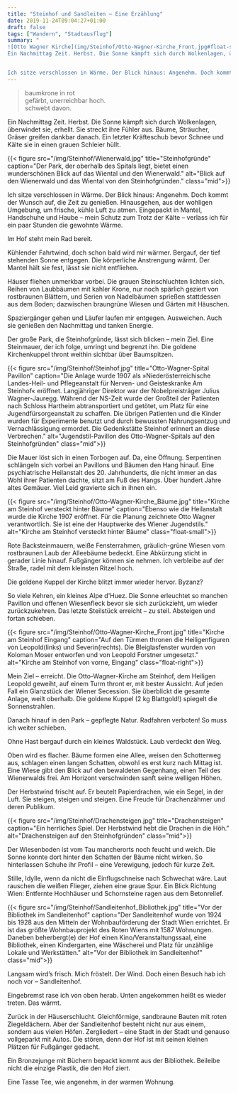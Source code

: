```yaml
---
title: "Steinhof und Sandleiten – Eine Erzählung"
date: 2019-11-24T09:04:27+01:00
draft: false
tags: ["Wandern", "Stadtausflug"]
summary: "
![Otto Wagner Kirche](img/Steinhof/Otto-Wagner-Kirche_Front.jpg#float-small)
Ein Nachmittag Zeit. Herbst. Die Sonne kämpft sich durch Wolkenlagen, überwindet sie, erhellt. Sie streckt ihre Fühler aus. Bäume, Sträucher, Gräser greifen dankbar danach. Ein letzter Kräfteschub bevor Schnee und Kälte sie in einen grauen Schleier hüllt.


Ich sitze verschlossen in Wärme. Der Blick hinaus: Angenehm. Doch kommt der Wunsch auf, die Zeit zu genießen."
---
```


> baumkrone in rot  
> gefärbt, unerreichbar hoch.  
> schwebt davon.

Ein Nachmittag Zeit. Herbst. Die Sonne kämpft sich durch Wolkenlagen, überwindet sie, erhellt. Sie streckt ihre Fühler aus. Bäume, Sträucher, Gräser greifen dankbar danach. Ein letzter Kräfteschub bevor Schnee und Kälte sie in einen grauen Schleier hüllt.

{{< figure src="/img/Steinhof/Wienerwald.jpg" title="Steinhofgründe" caption="Der Park, der oberhalb des Spitals liegt, bietet einen wunderschönen Blick auf das Wiental und den Wienerwald." alt="Blick auf den Wienerwald und das Wiental von den Steinhofgründen." class="mid">}}

Ich sitze verschlossen in Wärme. Der Blick hinaus: Angenehm. Doch kommt der Wunsch auf, die Zeit zu genießen. Hinausgehen, aus der wohligen Umgebung, um frische, kühle Luft zu atmen. Eingepackt in Mantel, Handschuhe und Haube – mein Schutz zum Trotz der Kälte – verlass ich für ein paar Stunden die gewohnte Wärme. 

Im Hof steht mein Rad bereit.

Kühlender Fahrtwind, doch schon bald wird mir wärmer. Bergauf, der tief stehenden Sonne entgegen. Die körperliche Anstrengung wärmt. Der Mantel hält sie fest, lässt sie nicht entfliehen.

Häuser fliehen unmerkbar vorbei. Die grauen Steinschluchten lichten sich. Reihen von Laubbäumen mit kahler Krone, nur noch spärlich geziert von rostbraunen Blättern, und Serien von Nadelbäumen sprießen stattdessen aus dem Boden; dazwischen braungrüne Wiesen und Gärten mit Häuschen.

Spaziergänger gehen und Läufer laufen mir entgegen. Ausweichen. Auch sie genießen den Nachmittag und tanken Energie.

Der große Park, die Steinhofgründe, lässt sich blicken – mein Ziel. Eine Steinmauer, der ich folge, umringt und begrenzt ihn. Die goldene Kirchenkuppel thront weithin sichtbar über Baumspitzen. 

{{< figure src="/img/Steinhof/Steinhof.jpg" title="Otto-Wagner-Spital Pavillon" caption="Die Anlage wurde 1907 als »Niederösterreichische Landes-Heil- und Pflegeanstalt für Nerven- und Geisteskranke Am Steinhof« eröffnet. Langjähriger Direktor war der Nobelpreisträger Julius Wagner-Jauregg. Während der NS-Zeit wurde der Großteil der Patienten nach Schloss Hartheim abtransportiert und getötet, um Platz für eine Jugendfürsorgeanstalt zu schaffen. Die übrigen Patienten und die Kinder wurden für Experimente benutzt und durch bewussten Nahrungsentzug und Vernachlässigung ermordet. Die Gedenkstätte Steinhof erinnert an diese Verbrechen." alt="Jugendstil-Pavillon des Otto-Wagner-Spitals auf den Steinhofgründen" class="mid">}}

Die Mauer löst sich in einen Torbogen auf. Da, eine Öffnung. Serpentinen schlängeln sich vorbei an Pavillons und Bäumen den Hang hinauf. Eine psychiatrische Heilanstalt des 20. Jahrhunderts, die nicht immer an das Wohl ihrer Patienten dachte, sitzt am Fuß des Hangs. Über hundert Jahre altes Gemäuer. Viel Leid gravierte sich in ihnen ein.

{{< figure src="/img/Steinhof/Otto-Wagner-Kirche_Bäume.jpg" title="Kirche am Steinhof versteckt hinter Bäume" caption="Ebenso wie die Heilanstalt wurde die Kirche 1907 eröffnet. Für die Planung zeichnete Otto Wagner verantwortlich. Sie ist eine der Hauptwerke des Wiener Jugendstils." alt="Kirche am Steinhof versteckt hinter Bäume" class="float-small">}}

Rote Backsteinmauern, weiße Fensterrahmen, gräulich-grüne Wiesen vom rostbraunen Laub der Alleebäume bedeckt. Eine Abkürzung sticht in gerader Linie hinauf. Fußgänger können sie nehmen. Ich verbleibe auf der Straße, radel mit dem kleinsten Ritzel hoch. 

Die goldene Kuppel der Kirche blitzt immer wieder hervor. Byzanz?

So viele Kehren, ein kleines Alpe d'Huez. Die Sonne erleuchtet so manchen Pavillon und offenen Wiesenfleck bevor sie sich zurückzieht, um wieder zurückzukehren. Das letzte Steilstück erreicht – zu steil. Absteigen und fortan schieben.

{{< figure src="/img/Steinhof/Otto-Wagner-Kirche_Front.jpg" title="Kirche am Steinhof Eingang" caption="Auf den Türmen thronen die Heiligenfiguren von Leopold(links) und Severin(rechts). Die Bleiglasfenster wurden von Koloman Moser entworfen und von Leopold Forstner umgesetzt." alt="Kirche am Steinhof von vorne, Eingang" class="float-right">}}

Mein Ziel – erreicht. Die Otto-Wagner-Kirche am Steinhof, dem Heiligen Leopold geweiht, auf einem Turm thront er, mit bester Aussicht. Auf jeden Fall ein Glanzstück der Wiener Secession. Sie überblickt die gesamte Anlage, weilt oberhalb. Die goldene Kuppel (2 kg Blattgold!) spiegelt die Sonnenstrahlen.

Danach hinauf in den Park – gepflegte Natur. Radfahren verboten! So muss ich weiter schieben. 

Ohne Hast bergauf durch ein kleines Waldstück. Laub verdeckt den Weg.

Oben wird es flacher. Bäume formen eine Allee, weisen den Schotterweg aus, schlagen einen langen Schatten, obwohl es erst kurz nach Mittag ist. Eine Wiese gibt den Blick auf den bewaldeten Gegenhang, einen Teil des Wienerwalds frei. Am Horizont verschwinden sanft seine welligen Höhen. 

Der Herbstwind frischt auf. Er beutelt Papierdrachen, wie ein Segel, in der Luft. Sie steigen, steigen und steigen. Eine Freude für Drachenzähmer und deren Publikum.

{{< figure src="/img/Steinhof/Drachensteigen.jpg" title="Drachensteigen" caption="Ein herrliches Spiel. Der Herbstwind hebt die Drachen in die Höh." alt="Drachensteigen auf den Steinhofgründen" class="mid">}}

Der Wiesenboden ist vom Tau mancherorts noch feucht und weich. Die Sonne konnte dort hinter den Schatten der Bäume nicht wirken. So hinterlassen Schuhe ihr Profil – eine Verewigung, jedoch für kurze Zeit.

Stille, Idylle, wenn da nicht die Einflugschneise nach Schwechat wäre. Laut rauschen die weißen Flieger, ziehen eine graue Spur. Ein Blick Richtung Wien: Entfernte Hochhäuser und Schornsteine ragen aus dem Betonrelief.

{{< figure src="/img/Steinhof/Sandleitenhof_Bibliothek.jpg" title="Vor der Bibliothek im Sandleitenhof" caption="Der Sandleitenhof wurde von 1924 bis 1928 aus den Mitteln der Wohnbauförderung der Stadt Wien errichtet. Er ist das größte Wohnbauprojekt des Roten Wiens mit 1587 Wohnungen. Daneben beherbergt(e) der Hof einen Kino/Veranstaltungssaal, eine Bibliothek, einen Kindergarten, eine Wäscherei und Platz für unzählige Lokale und Werkstätten." alt="Vor der Bibliothek im Sandleitenhof" class="mid">}}

Langsam wird’s frisch. Mich fröstelt. Der Wind. Doch einen Besuch hab ich noch vor – Sandleitenhof.

Eingebremst rase ich von oben herab. Unten angekommen heißt es wieder treten. Das wärmt. 

Zurück in der Häuserschlucht. Gleichförmige, sandbraune Bauten mit roten Ziegeldächern. Aber der Sandleitenhof besteht nicht nur aus einem, sondern aus vielen Höfen. Zergliedert – eine Stadt in der Stadt und genauso vollgeparkt mit Autos. Die stören, denn der Hof ist mit seinen kleinen Plätzen für Fußgänger gedacht.

Ein Bronzejunge mit Büchern bepackt kommt aus der Bibliothek. Beileibe nicht die einzige Plastik, die den Hof ziert.

Eine Tasse Tee, wie angenehm, in der warmen Wohnung.